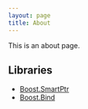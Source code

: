 ```yaml
---
layout: page
title: About
---
```


This is an about page.

## Libraries

* [Boost.SmartPtr](https://boost.org/libs/smart_ptr)
* [Boost.Bind](https://boost.org/libs/bind)

